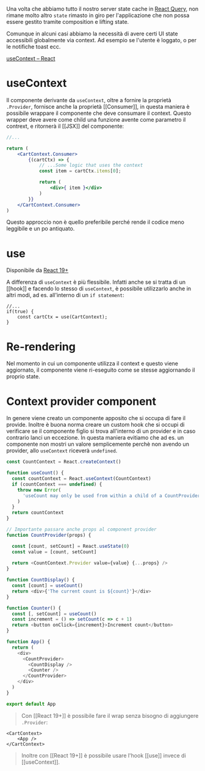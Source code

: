 Una volta che abbiamo tutto il nostro server state cache in [React Query](5%20-%20Cache%20management%20-%20React%20Query.md), non rimane molto altro `state` rimasto in giro per l'applicazione che non possa essere gestito tramite composition e lifting state.

Comunque in alcuni casi abbiamo la necessità di avere certi UI state accessibili globalmente via context. Ad esempio se l'utente è loggato, o per le notifiche toast ecc.

[useContext – React](https://react.dev/reference/react/useContext)

# useContext

Il componente derivante da `useContext`, oltre a fornire la proprietà `.Provider`, fornisce anche la proprietà [[Consumer]], in questa maniera è possibile wrappare il componente che deve consumare il context. Questo wrapper deve avere come child una funzione avente come parametro il contrext, e ritornerà il [[JSX]] del componente:

```jsx
//...

return (
	<CartContext.Consumer>
		{(cartCtx) => {
			// ...Some logic that uses the context
			const item = cartCtx.items[0];

			return (
				<div>{ item }</div>
			)
		}}
	</CartContext.Consumer>
)
```

Questo approccio non è quello preferibile perché rende il codice meno leggibile e un po antiquato.

# use

Disponibile da [React 19+](React%2019+.md)

A differenza di `useContext` è più flessibile. Infatti anche se si tratta di un [[hook]] e facendo lo stesso di `useContext`, è possibile utilizzarlo anche in altri modi, ad es. all'interno di un `if statement`:

```tsx
//...
if(true) {
	const cartCtx = use(CartContext);
}
```

# Re-rendering

Nel momento in cui un componente utilizza il context e questo viene aggiornato, il componente viene ri-eseguito come se stesse aggiornando il proprio state.

# Context provider component

In genere viene creato un componente apposito che si occupa di fare il provide. Inoltre è buona norma creare un custom hook che si occupi di verificare se il componente figlio si trova all'interno di un provider e in caso contrario lanci un eccezione. In questa maniera evitiamo che ad es. un componente non mostri un valore semplicemente perchè non avendo un provider, allo `useContext` riceverà `undefined`.

```javascript
const CountContext = React.createContext()

function useCount() {
  const countContext = React.useContext(CountContext)
  if (countContext === undefined) {
    throw new Error(
      'useCount may only be used from within a child of a CountProvider',
    )
  }
  return countContext
}

// Importante passare anche props al component provider
function CountProvider(props) {

  const [count, setCount] = React.useState(0)
  const value = [count, setCount]
  
  return <CountContext.Provider value={value} {...props} />
}

function CountDisplay() {
  const [count] = useCount()
  return <div>{'The current count is ${count}'}</div>
}

function Counter() {
  const [, setCount] = useCount()
  const increment = () => setCount(c => c + 1)
  return <button onClick={increment}>Increment count</button>
}

function App() {
  return (
    <div>
      <CountProvider>
        <CountDisplay />
        <Counter />
      </CountProvider>
    </div>
  )
}

export default App
```

>Con [[React 19+]] è possibile fare il wrap senza bisogno di aggiungere `.Provider`:

```tsx
<CartContext>
	<App />
</CartContext>
```

>Inoltre con [[React 19+]] è possibile usare l'hook [[use]] invece di [[useContext]].